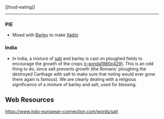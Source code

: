 [[food-eating]]

---

### PIE
- Mixed with [Barley](barley.md) to make [Xádōr](xador.md)


### India

- In India, a mixture of [salt](salt.md) and barley is cast on ploughed fields to encourage the growth of the crops [(j-gonda1980p429)]((j-gonda1980).md). This is an odd thing to do, since salt prevents growth (the Romans' ploughing the destroyed Carthage with salt to make sure that noting would ever grow there again is famous). We are clearly dealing with a religious significance of a mixture of barley and salt, used for blessing. 

## Web Resources
https://www.indo-european-connection.com/words/salt